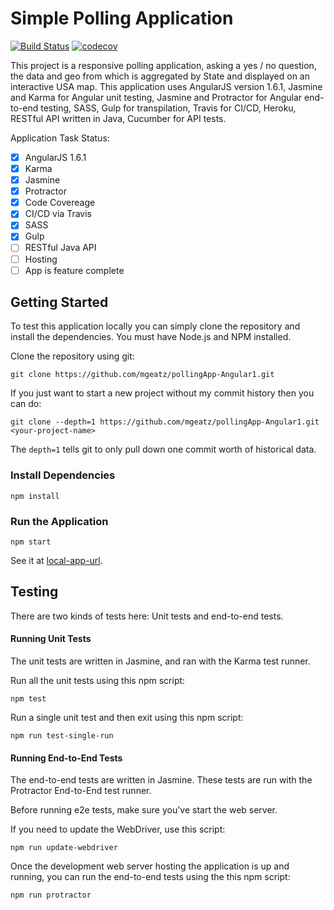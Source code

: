# Simple Polling Application

[![Build Status](https://travis-ci.org/mgeatz/Polling-App.svg?branch=master)](https://travis-ci.org/mgeatz/Polling-App) [![codecov](https://codecov.io/gh/mgeatz/Polling-App/branch/master/graph/badge.svg)](https://codecov.io/gh/mgeatz/Polling-App)

This project is a responsive polling application, asking a yes / no question, the data and geo from which is aggregated by State 
and displayed on an interactive USA map. This application uses AngularJS version 1.6.1, Jasmine and Karma for Angular unit testing, 
Jasmine and Protractor for Angular end-to-end testing, SASS, Gulp for transpilation, Travis for CI/CD, Heroku, RESTful API written in Java, 
Cucumber for API tests.

Application Task Status:

- [x] AngularJS 1.6.1
- [x] Karma
- [x] Jasmine
- [x] Protractor
- [x] Code Covereage
- [x] CI/CD via Travis
- [x] SASS
- [x] Gulp
- [ ] RESTful Java API
- [ ] Hosting
- [ ] App is feature complete

## Getting Started

To test this application locally you can simply clone the repository and install the dependencies. You must have Node.js
and NPM installed. 

Clone the repository using git:

```
git clone https://github.com/mgeatz/pollingApp-Angular1.git
```

If you just want to start a new project without my commit history then you can do:

```
git clone --depth=1 https://github.com/mgeatz/pollingApp-Angular1.git <your-project-name>
```

The `depth=1` tells git to only pull down one commit worth of historical data.

### Install Dependencies

```
npm install
```

### Run the Application

```
npm start
```

See it at [local-app-url](http://localhost:8000/index.html).

## Testing

There are two kinds of tests here: Unit tests and end-to-end tests.

#### Running Unit Tests

The unit tests are written in Jasmine, and ran with the Karma test runner. 
 
Run all the unit tests using this npm script:

```
npm test
```

Run a single unit test and then exit using this npm script:

```
npm run test-single-run
```

#### Running End-to-End Tests

The end-to-end tests are written in Jasmine. These tests
are run with the Protractor End-to-End test runner. 

Before running e2e tests, make sure you've start the web server.

If you need to update the WebDriver, use this script:

```
npm run update-webdriver
```

Once the development web server hosting the application is up and running, you
can run the end-to-end tests using the this npm script:

```
npm run protractor
```

